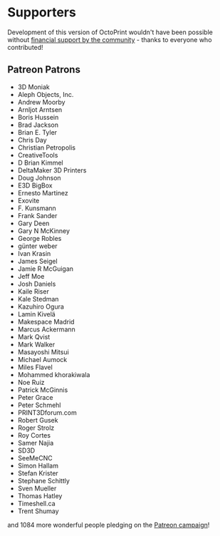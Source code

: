 # Supporters 

Development of this version of OctoPrint wouldn't have been possible without
[financial support by the community](http://octoprint.org/support-octoprint/) -
thanks to everyone who contributed!

## Patreon Patrons

  * 3D Moniak
  * Aleph Objects, Inc.
  * Andrew Moorby
  * Arnljot Arntsen
  * Boris Hussein
  * Brad Jackson
  * Brian E. Tyler
  * Chris Day
  * Christian Petropolis
  * CreativeTools
  * D Brian Kimmel
  * DeltaMaker 3D Printers
  * Doug Johnson
  * E3D BigBox
  * Ernesto Martinez
  * Exovite
  * F. Kunsmann
  * Frank Sander
  * Gary Deen
  * Gary N McKinney
  * George Robles
  * günter weber
  * Ivan Krasin
  * James Seigel
  * Jamie R McGuigan
  * Jeff Moe
  * Josh Daniels
  * Kaile Riser
  * Kale Stedman
  * Kazuhiro Ogura
  * Lamin Kivelä
  * Makespace Madrid
  * Marcus Ackermann
  * Mark Qvist
  * Mark Walker
  * Masayoshi Mitsui
  * Michael Aumock
  * Miles Flavel
  * Mohammed khorakiwala
  * Noe Ruiz
  * Patrick McGinnis
  * Peter Grace
  * Peter Schmehl
  * PRINT3Dforum.com
  * Robert Gusek
  * Roger Strolz
  * Roy Cortes
  * Samer Najia
  * SD3D
  * SeeMeCNC
  * Simon Hallam
  * Stefan Krister
  * Stephane Schittly
  * Sven Mueller
  * Thomas Hatley
  * Timeshell.ca
  * Trent Shumay

and 1084 more wonderful people pledging on the [Patreon campaign](https://patreon.com/foosel)!